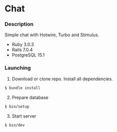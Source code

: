 # Chat

### Description

Simple chat with Hotwire, Turbo and Stimulus.

* Ruby 3.0.3
* Rails 7.0.4
* PostgreSQL 15.1

### Launching

1. Download or clone repo. Install all dependencies.

```bash
$ bundle install
```

2. Prepare database

```bash
$ bin/setup
```

3. Start server

```bash
$ bin/dev
```
